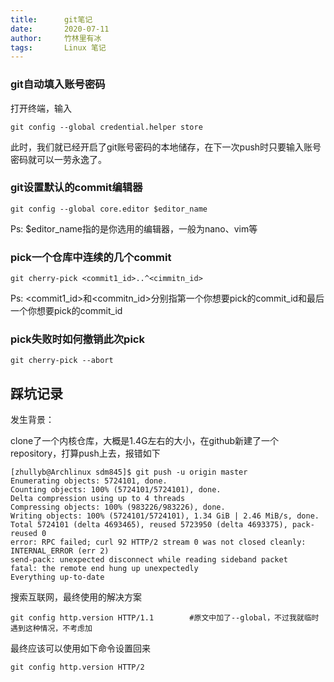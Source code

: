 ```yaml
---
title:      git笔记
date:       2020-07-11
author:     竹林里有冰
tags:		Linux 笔记 
---
```



### git自动填入账号密码

打开终端，输入

```shell
git config --global credential.helper store
```
此时，我们就已经开启了git账号密码的本地储存，在下一次push时只要输入账号密码就可以一劳永逸了。

### git设置默认的commit编辑器

```shell
git config --global core.editor $editor_name
```

Ps: $editor_name指的是你选用的编辑器，一般为nano、vim等

### pick一个仓库中连续的几个commit

```shell
git cherry-pick <commit1_id>..^<cimmitn_id>
```

Ps: <commit1_id>和<commitn_id>分别指第一个你想要pick的commit_id和最后一个你想要pick的commit_id

### pick失败时如何撤销此次pick

```shell
git cherry-pick --abort
```

## 踩坑记录

发生背景：

clone了一个内核仓库，大概是1.4G左右的大小，在github新建了一个repository，打算push上去，报错如下

```shell
[zhullyb@Archlinux sdm845]$ git push -u origin master
Enumerating objects: 5724101, done.
Counting objects: 100% (5724101/5724101), done.
Delta compression using up to 4 threads
Compressing objects: 100% (983226/983226), done.
Writing objects: 100% (5724101/5724101), 1.34 GiB | 2.46 MiB/s, done.
Total 5724101 (delta 4693465), reused 5723950 (delta 4693375), pack-reused 0
error: RPC failed; curl 92 HTTP/2 stream 0 was not closed cleanly: INTERNAL_ERROR (err 2)
send-pack: unexpected disconnect while reading sideband packet
fatal: the remote end hung up unexpectedly
Everything up-to-date
```

搜索互联网，最终使用的解决方案

```shell
git config http.version HTTP/1.1		#原文中加了--global，不过我就临时遇到这种情况，不考虑加
```

最终应该可以使用如下命令设置回来

```
git config http.version HTTP/2
```

